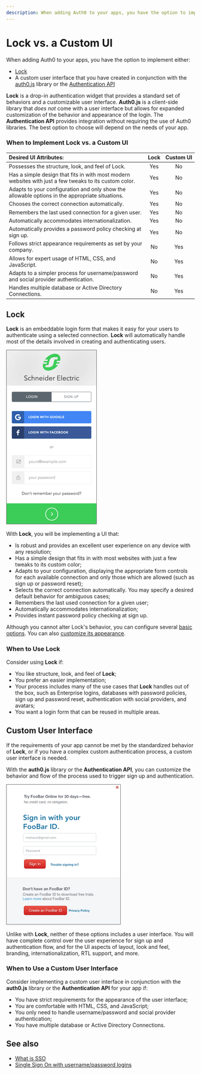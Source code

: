 ```yaml
---
description: When adding Auth0 to your apps, you have the option to implement either the Lock login widget, or a custom UI. This page will help you choose.
---
```


# Lock vs. a Custom UI

When adding Auth0 to your apps, you have the option to implement either:

* [Lock](/libraries/lock)
* A custom user interface that you have created in conjunction with the [auth0.js](/libraries/auth0js) library or the [Authentication API](/auth-api)

**Lock** is a drop-in authentication widget that provides a standard set of behaviors and a customizable user interface. **Auth0.js** is a client-side library that *does not* come with a user interface but allows for expanded customization of the behavior and appearance of the login. The **Authentication API** provides integration without requiring the use of Auth0 libraries. The best option to choose will depend on the needs of your app.

### When to Implement Lock vs. a Custom UI

<table class="table">
    <thead>
        <tr>
            <th align="left"><b>Desired UI Attributes:</b></th>
            <th>Lock</th>
            <th>Custom&nbsp;UI</th>
        </tr>
    </thead>
    <tbody>
        <tr>
            <td>Possesses the structure, look, and feel of Lock.</td>
            <td class="success" align="center">Yes</td>
            <td class="danger" align="center">No</td>
        </tr>
        <tr>
            <td>Has a simple design that fits in with most modern websites with just a few tweaks to its custom color.</td>
            <td class="success" align="center">Yes</td>
            <td class="danger" align="center">No</td>
        </tr>
        <tr>
            <td>Adapts to your configuration and only show the allowable options in the appropriate situations.</td>
            <td class="success" align="center">Yes</td>
            <td class="danger" align="center">No</td>
        </tr>
        <tr>
            <td>Chooses the correct connection automatically.</td>
            <td class="success" align="center">Yes</td>
            <td class="danger" align="center">No</td>
        </tr>
        <tr>
            <td>Remembers the last used connection for a given user.</td>
            <td class="success" align="center">Yes</td>
            <td class="danger" align="center">No</td>
        </tr>
        <tr>
            <td>Automatically accommodates internationalization.</td>
            <td class="success" align="center">Yes</td>
            <td class="danger" align="center">No</td>
        </tr>
        <tr>
            <td>Automatically provides a password policy checking at sign up.</td>
            <td class="success" align="center">Yes</td>
            <td class="danger" align="center">No</td>
        </tr>
        <tr>
            <td>Follows strict appearance requirements as set by your company.</td>
            <td class="danger" align="center">No</td>
            <td class="success" align="center">Yes</td>
        </tr>
        <tr>
            <td>Allows for expert usage of HTML, CSS, and JavaScript.</td>
            <td class="danger" align="center">No</td>
            <td class="success" align="center">Yes</td>
        </tr>
        <tr>
            <td>Adapts to a simpler process for username/password and social provider authentication.</td>
            <td class="danger" align="center">No</td>
            <td class="success" align="center">Yes</td>
        </tr>
        <tr>
            <td>Handles multiple database or Active Directory Connections.</td>
            <td class="danger" align="center">No</td>
            <td class="success" align="center">Yes</td>
        </tr>
    </tbody>
</table>

## Lock

**Lock** is an embeddable login form that makes it easy for your users to authenticate using a selected connection. **Lock** will automatically handle most of the details involved in creating and authenticating users.

![](/media/articles/libraries/lock-vs-customui/lock.png)

With **Lock**, you will be implementing a UI that:

* Is robust and provides an excellent user experience on any device with any resolution;
* Has a simple design that fits in with most websites with just a few tweaks to its custom color;
* Adapts to your configuration, displaying the appropriate form controls for each available connection and only those which are allowed (such as sign up or password reset);
* Selects the correct connection automatically. You may specify a desired default behavior for ambiguous cases;
* Remembers the last used connection for a given user;
* Automatically accommodates internationalization;
* Provides instant password policy checking at sign up.

Although you cannot alter Lock's behavior, you can configure several [basic options](/libraries/lock/customization). You can also [customize its appearance](/libraries/lock/ui-customization).

### When to Use Lock

Consider using **Lock** if:

* You like structure, look, and feel of **Lock**;
* You prefer an easier implementation;
* Your process includes many of the use cases that **Lock** handles out of the box, such as Enterprise logins, databases with password policies, sign up and password reset, authentication with social providers, and avatars;
* You want a login form that can be reused in multiple areas.

## Custom User Interface

If the requirements of your app cannot be met by the standardized behavior of **Lock**, or if you have a complex custom authentication process, a custom user interface is needed.

With the **auth0.js** library or the **Authentication API**, you can customize the behavior and flow of the process used to trigger sign up and authentication.

![](/media/articles/libraries/lock-vs-customui/customui.png)

Unlike with **Lock**, neither of these options includes a user interface. You will have complete control over the user experience for sign up and authentication flow, and for the UI aspects of layout, look and feel, branding, internationalization, RTL support, and more.

### When to Use a Custom User Interface

Consider implementing a custom user interface in conjunction with the **auth0.js** library or the **Authentication API** for your app if:

* You have strict requirements for the appearance of the user interface;
* You are comfortable with HTML, CSS, and JavaScript;
* You only need to handle username/password and social provider authentication;
* You have multiple database or Active Directory Connections.

## See also

* [What is SSO](/sso/single-sign-on)
* [Single Sign On with username/password logins](/sso/sso-username-password)
